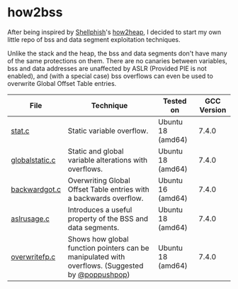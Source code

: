 # how2bss
After being inspired by [Shellphish](https://github.com/shellphish)'s [how2heap](https://github.com/shellphish/how2heap), I decided to start my own little repo of bss and data segment exploitation techniques.

Unlike the stack and the heap, the bss and data segments don't have many of the same protections on them. There are no canaries between variables, bss and data addresses are unaffected by ASLR (Provided PIE is not enabled), and (with a special case) bss overflows can even be used to overwrite Global Offset Table entries.

| File | Technique | Tested on | GCC Version |
| - | - | - | - |
| [stat.c](stat.c) | Static variable overflow. | Ubuntu 18 (amd64) | 7.4.0 |
| [globalstatic.c](globalstatic.c) | Static and global variable alterations with overflows. | Ubuntu 18 (amd64) | 7.4.0 |
| [backwardgot.c](backwardgot.c) | Overwriting Global Offset Table entries with a backwards overflow. | Ubuntu 16 (amd64) | 7.4.0 |
| [aslrusage.c](aslrusage.c) | Introduces a useful property of the BSS and data segments. | Ubuntu 18 (amd64) | 7.4.0 |
| [overwritefp.c](overwritefp.c) | Shows how global function pointers can be manipulated with overflows. (Suggested by [@poppushpop](https://twitter.com/poppushpop)) | Ubuntu 18 (amd64) | 7.4.0 |
